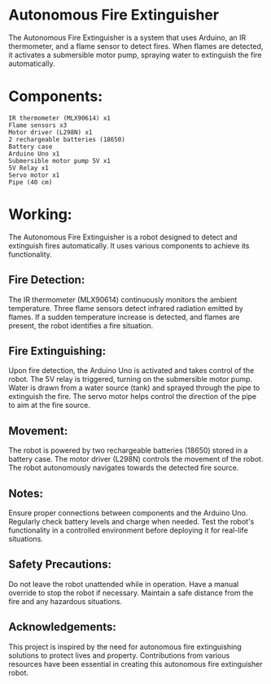# Autonomous Fire Extinguisher

The Autonomous Fire Extinguisher is a system that uses Arduino, an IR thermometer, and a flame sensor to detect fires. When flames are detected, it activates a submersible motor pump, spraying water to extinguish the fire automatically.

# Components:
    IR thermometer (MLX90614) x1
    Flame sensors x3
    Motor driver (L298N) x1
    2 rechargeable batteries (18650)
    Battery case
    Arduino Uno x1
    Submersible motor pump 5V x1
    5V Relay x1
    Servo motor x1
    Pipe (40 cm)
    
# Working:
The Autonomous Fire Extinguisher is a robot designed to detect and extinguish fires automatically. It uses various components to achieve its functionality.

## Fire Detection:


The IR thermometer (MLX90614) continuously monitors the ambient temperature.
Three flame sensors detect infrared radiation emitted by flames.
If a sudden temperature increase is detected, and flames are present, the robot identifies a fire situation.


## Fire Extinguishing:  


Upon fire detection, the Arduino Uno is activated and takes control of the robot.
The 5V relay is triggered, turning on the submersible motor pump.
Water is drawn from a water source (tank) and sprayed through the pipe to extinguish the fire.
The servo motor helps control the direction of the pipe to aim at the fire source.


## Movement:


The robot is powered by two rechargeable batteries (18650) stored in a battery case.
The motor driver (L298N) controls the movement of the robot.
The robot autonomously navigates towards the detected fire source.


## Notes:


Ensure proper connections between components and the Arduino Uno.
Regularly check battery levels and charge when needed.
Test the robot's functionality in a controlled environment before deploying it for real-life situations.


## Safety Precautions:


Do not leave the robot unattended while in operation.
Have a manual override to stop the robot if necessary.
Maintain a safe distance from the fire and any hazardous situations.


## Acknowledgements:


This project is inspired by the need for autonomous fire extinguishing solutions to protect lives and property. Contributions from various resources have been essential in creating this autonomous fire extinguisher robot. 
